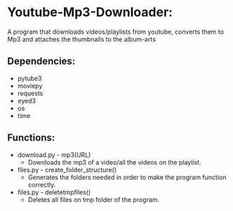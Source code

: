 # Youtube-Mp3-Downloader:
A program that downloads videos/playlists from youtube, converts them to Mp3 and attaches the thumbnails to the album-arts

## Dependencies:
- pytube3
- moviepy
- requests
- eyed3
- os
- time

## Functions:
- download.py - mp3(URL)
  - Downloads the mp3 of a video/all the videos on the playlist.
- files.py - create_folder_structure()
  - Generates the folders needed in order to make the program function correctly.
- files.py - deletetmpfiles()
  - Deletes all files on tmp folder of the program.